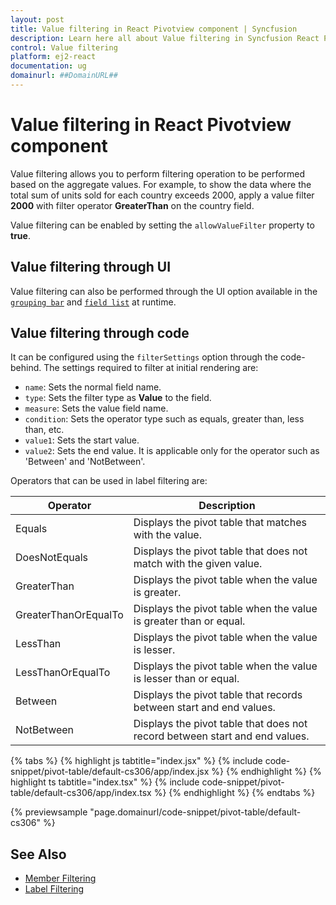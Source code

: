 ```yaml
---
layout: post
title: Value filtering in React Pivotview component | Syncfusion
description: Learn here all about Value filtering in Syncfusion React Pivotview component of Syncfusion Essential JS 2 and more.
control: Value filtering 
platform: ej2-react
documentation: ug
domainurl: ##DomainURL##
---
```


# Value filtering in React Pivotview component

Value filtering allows you to perform filtering operation to be performed based on the aggregate values. For example, to show the data where the total sum of units sold for each country exceeds 2000, apply a value filter **2000** with filter operator **GreaterThan** on the country field.

Value filtering can be enabled by setting the `allowValueFilter` property to **true**.

## Value filtering through UI

Value filtering can also be performed through the UI option available in the [`grouping bar`](./grouping-bar) and [`field list`](./field-list) at runtime.

## Value filtering through code

It can be configured using the `filterSettings` option through the code-behind. The settings required to filter at initial rendering are:

* `name`: Sets the normal field name.
* `type`: Sets the filter type as **Value** to the field.
* `measure`: Sets the value field name.
* `condition`: Sets the operator type such as equals, greater than, less than, etc.
* `value1`: Sets the start value.
* `value2`: Sets the end value. It is applicable only for the operator such as 'Between' and 'NotBetween'.

Operators that can be used in label filtering are:

| Operator | Description |
|------|-------------|
| Equals| Displays the pivot table that matches with the value.|
| DoesNotEquals| Displays the pivot table that does not match with the given value.|
| GreaterThan| Displays the pivot table when the value is greater.|
| GreaterThanOrEqualTo| Displays the pivot table when the value is greater than or equal.|
| LessThan| Displays the pivot table when the value is lesser.|
| LessThanOrEqualTo| Displays the pivot table when the value is lesser than or equal.|
| Between| Displays the pivot table that records between start and end values.|
| NotBetween| Displays the pivot table that does not record between start and end values.|

{% tabs %}
{% highlight js tabtitle="index.jsx" %}
{% include code-snippet/pivot-table/default-cs306/app/index.jsx %}
{% endhighlight %}
{% highlight ts tabtitle="index.tsx" %}
{% include code-snippet/pivot-table/default-cs306/app/index.tsx %}
{% endhighlight %}
{% endtabs %}

 {% previewsample "page.domainurl/code-snippet/pivot-table/default-cs306" %}

## See Also

* [Member Filtering](./member-filtering)
* [Label Filtering](./label-filtering)